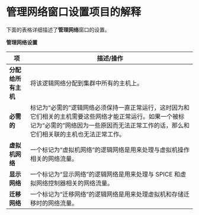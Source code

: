 # 管理网络窗口设置项目的解释

下面的表格详细描述了**管理网络**窗口的设置。

**管理网络设置**

| **项** | **描述/操作** |
| ------ | ------------- |
| **分配给所有主机** | 将该逻辑网络分配到集群中所有的主机上。 |
| **必需的** | 标记为“必需的”逻辑网络必须保持一直正常运行，这时因为和它们相关的主机需要这些网络才能正常运行。如果一个被标记为“必需的”网络因为一些原因而无法正常工作的话，那么和它们相关联的主机也无法正常工作。 |
| **虚拟机网络** | 一个标记为“虚拟机网络”的逻辑网络是用来处理与虚拟机操作相关的网络流量。 |
| **显示网络** | 一个标记为“显示网络”的逻辑网络是用来处理与 SPICE 和虚拟网络控制器相关的网络流量。 |
| **迁移网络** | 一个标记为“迁移网络”的逻辑网络是用来处理虚拟机和存储迁移时的网络流量。 |

